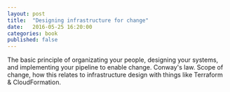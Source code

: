 ```yaml
---
layout: post
title:  "Designing infrastructure for change"
date:   2016-05-25 16:20:00
categories: book
published: false
---
```


The basic principle of organizating your people, designing your systems, and implementing your pipeline to enable change. Conway's law. Scope of change, how this relates to infrastructure design with things like Terraform & CloudFormation.

